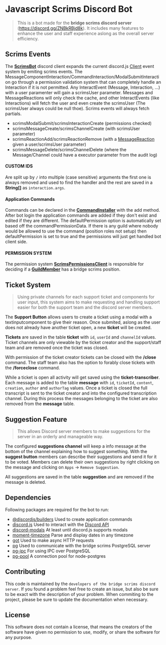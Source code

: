 # Javascript Scrims Discord Bot

>This is a bot made for the **bridge scrims discord server** (https://discord.gg/ZNBkRBjd8k).
It includes many features to enhance the user and staff experience aslong as the overall server efficiency.

## Scrims Events

The [**ScrimsBot**](https://github.com/bridge-scrims/scrims-bot-js/blob/main/src/lib/bot.js) discord client expands the current discord.js [Client](https://discord.js.org/#/docs/discord.js/stable/class/Client) event system by emiting scrims events. The MessageComponentInteraction/CommandInteraction/ModalSubmitInteraction go through a permission validation system that can completely handle an Interaction if it is not permitted. Any InteractEvent (Message, Interaction, ...) with a user paramenter will gain a scrimsUser parameter. Messages and MessageReactions will only check the cache, and other InteractEvents (like Interactions) will fetch the user and even create the scrimsUser (The scrimsUser always could be null thoe). Scrims events will always fetch partials.

- scrimsModalSubmit/scrimsInteractionCreate (permissions checked)
- scrimsMessageCreate/scrimsChannelCreate (with scrimsUser parameter)
- scrimsReactionAdd/scrimsReactionRemove (with a [MessageReaction](https://discord.js.org/#/docs/discord.js/stable/class/MessageReaction) given a user/scrimsUser parameter)
- scrimsMessageDelete/scrimsChannelDelete (where the Message/Channel could have a executor parameter from the audit log)

#### CUSTOM IDS

Are split up by `/` into multiple (case sensitive) arguments the first one is always removed and used to find the handler and the rest are saved in a **String[]** as `interaction.args`.

#### Application Commands

Commands can be declared in the [**CommandInstaller**](https://github.com/bridge-scrims/scrims-bot-js/blob/main/src/lib/commands.js) with the add method. After bot login the application commands are added if they don't exist and edited if they are different. The defaultPermission option is automatically set based off the commandPermissionData. If there is any guild where nobody would be allowed to use the command (position roles not setup) then defaultPermission is set to true and the permissions will just get handled bot client side.

#### PERMISSION SYSTEM

The permission system [**ScrimsPermissionsClient**](https://github.com/bridge-scrims/scrims-bot-js/blob/main/src/lib/permissions.js) is responsible for deciding if a [**GuildMember**](https://discord.js.org/#/docs/discord.js/stable/class/GuildMember) has a bridge scrims position. 

## Ticket System

>Using private channels for each support ticket and components for user input, this system aims to make requesting and handling support easier for both the support team and the discord server members.

The **Support Button** allows users to create a ticket using a modal with a textinputcomponent to give their reason.  Once submited, aslong as the user does not already have another ticket open, a new **ticket** will be created.

**Tickets** are saved in the table **ticket** with `id`, `userId` and `channelId` values.
Ticket channels are only viewable by the ticket creator and the support/staff team and are removed once the ticket was closed.

With permission of the ticket creator tickets can be closed with the **/close** command.
The staff team also has the option to forably close tickets with the **/forceclose** command.

While a ticket is open all activity will get saved using the **ticket-transcriber**.
Each message is added to the table **message** with `id`, `ticketId`, `content`, `creation`, `author` and `authorTag` values.
Once a ticket is closed the full transcript is sent to the ticket creator and into the configured transcription channel.
During this process the messages belonging to the ticket are also removed from the **message** table.


## Suggestion Feature

>This allows Discord server members to make suggestions for the server in an orderly and manageable way.

The configured **suggestions channel** will keep a info message at the bottom of the channel explaining how to suggest something.
With the **suggest button** members can describe their suggestions and send it for it to be voted.
Members can delete their own suggestions by right clicking on the message and clicking on `Apps` -> `Remove Suggestion`.

All suggestions are saved in the table **suggestion** and are removed if the message is deleted.

## Dependencies

Following packages are required for the bot to run:
 - [@discordjs/builders](https://discord.js.org/#/docs/builders/stable/general/welcome) Used to create application commands
 - [discord.js](https://discord.js.org/#/docs/discord.js/stable/general/welcome) Used to interact with the [Discord API](https://discord.com/developers/docs/intro) 
 - [discord-modals](https://github.com/Mateo-tem/discord-modals#readme) At least until discord.js supports modals
 - [moment-timezone](https://momentjs.com/timezone/) Parse and display dates in any timezone
 - [got](https://github.com/sindresorhus/got#readme) Used to make async HTTP requests
 - [pg](https://github.com/brianc/node-postgres#readme) Used to communicate with the bridge scrims PostgreSQL server
 - [pg-ipc](https://github.com/emilbayes/pg-ipc#readme) For using IPC over PostgreSQL
 - [pg-pool](https://github.com/brianc/node-postgres/tree/master/packages/pg-pool#readme) A connection pool for node-postgres

## Contributing

This code is maintained by the `developers of the bridge scrims discord server`.
If you found a problem feel free to create an issue, but also be sure to be exact with the description of your problem.
When commiting to the project, please be sure to update the documentation when necessary.


## License

This software does not contain a license, that means the creators of the software have given no permission to use, modify, or share the software for any purpose.

